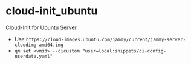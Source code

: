 # cloud-init_ubuntu
Cloud-Init for Ubuntu Server

- Use `https://cloud-images.ubuntu.com/jammy/current/jammy-server-cloudimg-amd64.img`
- `qm set <vmid> --cicustom "user=local:snippets/ci-config-userdata.yaml"`
